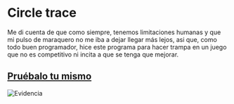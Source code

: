 # Circle trace
Me di cuenta de que como siempre, tenemos limitaciones humanas y que mi pulso de maraquero no me iba a dejar llegar más lejos, asi que, como todo buen programador, hice este programa para hacer trampa en un juego que no es competitivo ni incita a que se tenga que mejorar. 

## [Pruébalo tu mismo](https://vole.wtf/perfect-circle/)

![Evidencia](https://github.com/pbldmngz/simple_projects/blob/master/circle_trace/image.jpg "Evidencia")


